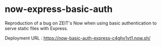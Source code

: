 # now-express-basic-auth

Reproduction of a bug on ZEIT's Now when using basic authentication to serve static files with Express.

Deployment URL : https://now-basic-auth-express-c4ghv1vt1.now.sh/
